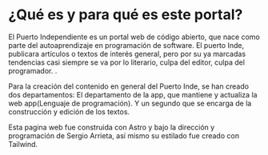 

# ¿Qué es y para qué es este portal?
El Puerto Independiente es un portal web de código abierto, que nace como parte del autoaprendizaje en programación de software. El puerto Inde, publicara artículos o textos de interés general, pero por su ya marcadas tendencias casi siempre se va por lo literario, culpa del editor, culpa del programador. .

Para la creación del contenido en general del Puerto Inde, se han creado dos departamentos: El departamento de la app, que mantiene y actualiza la web app(Lenguaje de programación). Y un segundo que se encarga de la construcción y edición de los textos.

Esta pagina web fue construida con Astro y bajo la dirección y programación de Sergio Arrieta, así mismo su estilado fue creado con Tailwind.
